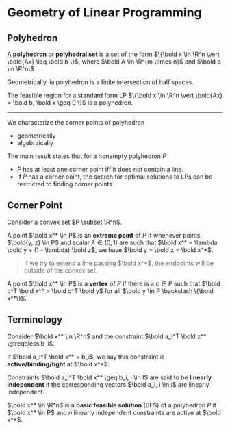 # Geometry of Linear Programming

## Polyhedron

A **polyhedron** or **polyhedral set** is a set of the form $\{\bold x \in \R^n \vert \bold{Ax} \leq \bold b \}$, where $\bold A \in \R^{m \times n}$ and $\bold b \in \R^m$

Geometrically, ia polyhedron is a finite intersection of half spaces.

The feasible region for a standard form LP $\{\bold x \in \R^n \vert \bold{Ax} = \bold b, \bold x \geq 0 \}$ is a polyhedron.

----------

We characterize the corner points of polyhedron
- geometrically
- algebraically

The main result states that for a nonempty polyhedron $P$ 
- $P$ has at least one corner point iff it does not contain a line.
- If $P$ has a corner point, the search for optimal solutions to LPs can be restricted to finding corner points.

## Corner Point

Consider a convex set $P \subset \R^n$.

A point $\bold x^* \in P$ is an **extreme point** of $P$ if whenever points $\bold{y, z} \in P$ and scalar $\lambda \in (0, 1)$ are such that $\bold x^* = \lambda \bold y + (1 - \lambda) \bold z$, we have $\bold y = \bold z = \bold x^*$.

> If we try to extend a line passing $\bold x^*$, the endpoints will be outside of the convex set.

A point $\bold x^* \in P$ is a **vertex** of $P$ if there is a $c \in P$ such that $\bold c^T \bold x^* > \bold c^T \bold y$ for all $\bold y \in P \backslash \{\bold x^*\}$.

## Terminology

Consider $\bold x^* \in \R^n$ and the constraint $\bold a_i^T \bold x^* \gtreqqless b_i$.

If $\bold a_i^T \bold x^* = b_i$, we say this constraint is **active/binding/tight** at $\bold x^*$.

Constraints $\bold a_i^T \bold x^* \geq b_i, i \in I$ are said to be **linearly independent** if the corresponding vectors $\bold a_i, i \in I$ are linearly independent.

$\bold x^* \in \R^n$ is a **basic feasible solution** (BFS) of a polyhedron $P$ if $\bold x^* \in P$ and $n$ linearly independent constraints are active at $\bold x^*$.